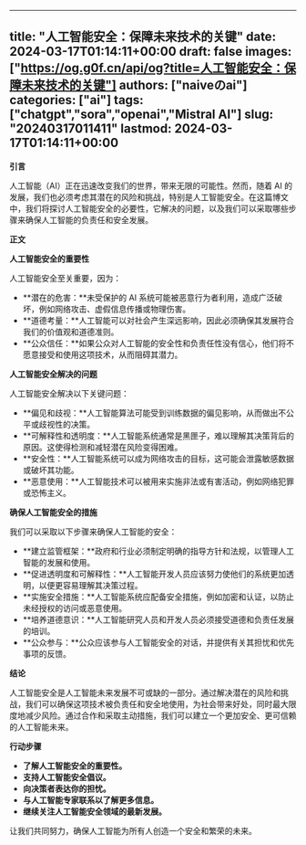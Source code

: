 
---
title: "人工智能安全：保障未来技术的关键"
date: 2024-03-17T01:14:11+00:00
draft: false
images: ["https://og.g0f.cn/api/og?title=人工智能安全：保障未来技术的关键"]
authors: ["naiveのai"]
categories: ["ai"]
tags: ["chatgpt","sora","openai","Mistral AI"]
slug: "20240317011411"
lastmod: 2024-03-17T01:14:11+00:00
---
**引言**

人工智能（AI）正在迅速改变我们的世界，带来无限的可能性。然而，随着 AI 的发展，我们也必须考虑其潜在的风险和挑战，特别是人工智能安全。在这篇博文中，我们将探讨人工智能安全的必要性，它解决的问题，以及我们可以采取哪些步骤来确保人工智能的负责任和安全发展。

**正文**

**人工智能安全的重要性**

人工智能安全至关重要，因为：

* **潜在的危害：**未受保护的 AI 系统可能被恶意行为者利用，造成广泛破坏，例如网络攻击、虚假信息传播或物理伤害。
* **道德考量：**人工智能可以对社会产生深远影响，因此必须确保其发展符合我们的价值观和道德准则。
* **公众信任：**如果公众对人工智能的安全性和负责任性没有信心，他们将不愿意接受和使用这项技术，从而阻碍其潜力。

**人工智能安全解决的问题**

人工智能安全解决以下关键问题：

* **偏见和歧视：**人工智能算法可能受到训练数据的偏见影响，从而做出不公平或歧视性的决策。
* **可解释性和透明度：**人工智能系统通常是黑匣子，难以理解其决策背后的原因。这使得检测和减轻潜在风险变得困难。
* **安全性：**人工智能系统可以成为网络攻击的目标，这可能会泄露敏感数据或破坏其功能。
* **恶意使用：**人工智能技术可以被用来实施非法或有害活动，例如网络犯罪或恐怖主义。

**确保人工智能安全的措施**

我们可以采取以下步骤来确保人工智能的安全：

* **建立监管框架：**政府和行业必须制定明确的指导方针和法规，以管理人工智能的发展和使用。
* **促进透明度和可解释性：**人工智能开发人员应该努力使他们的系统更加透明，以便更容易理解其决策过程。
* **实施安全措施：**人工智能系统应配备安全措施，例如加密和认证，以防止未经授权的访问或恶意使用。
* **培养道德意识：**人工智能研究人员和开发人员必须接受道德和负责任发展的培训。
* **公众参与：**公众应该参与人工智能安全的对话，并提供有关其担忧和优先事项的反馈。

**结论**

人工智能安全是人工智能未来发展不可或缺的一部分。通过解决潜在的风险和挑战，我们可以确保这项技术被负责任和安全地使用，为社会带来好处，同时最大限度地减少风险。通过合作和采取主动措施，我们可以建立一个更加安全、更可信赖的人工智能未来。

**行动步骤**

* **了解人工智能安全的重要性。**
* **支持人工智能安全倡议。**
* **向决策者表达你的担忧。**
* **与人工智能专家联系以了解更多信息。**
* **继续关注人工智能安全领域的最新发展。**

让我们共同努力，确保人工智能为所有人创造一个安全和繁荣的未来。